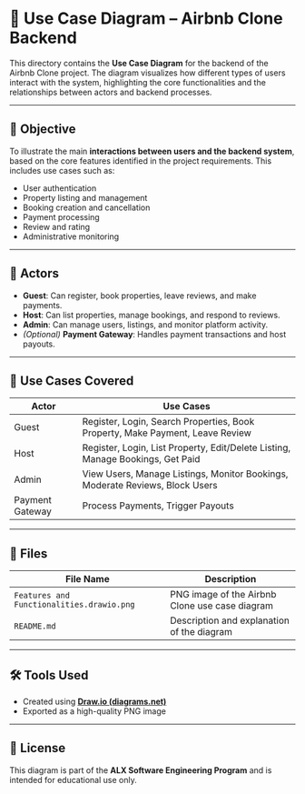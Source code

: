 # 📘 Use Case Diagram – Airbnb Clone Backend

This directory contains the **Use Case Diagram** for the backend of the Airbnb Clone project. The diagram visualizes how different types of users interact with the system, highlighting the core functionalities and the relationships between actors and backend processes.

---

## 🎯 Objective

To illustrate the main **interactions between users and the backend system**, based on the core features identified in the project requirements. This includes use cases such as:

- User authentication
- Property listing and management
- Booking creation and cancellation
- Payment processing
- Review and rating
- Administrative monitoring

---

## 👥 Actors

- **Guest**: Can register, book properties, leave reviews, and make payments.
- **Host**: Can list properties, manage bookings, and respond to reviews.
- **Admin**: Can manage users, listings, and monitor platform activity.
- *(Optional)* **Payment Gateway**: Handles payment transactions and host payouts.

---

## 📌 Use Cases Covered

| Actor     | Use Cases                                                                 |
|-----------|---------------------------------------------------------------------------|
| Guest     | Register, Login, Search Properties, Book Property, Make Payment, Leave Review |
| Host      | Register, Login, List Property, Edit/Delete Listing, Manage Bookings, Get Paid |
| Admin     | View Users, Manage Listings, Monitor Bookings, Moderate Reviews, Block Users |
| Payment Gateway | Process Payments, Trigger Payouts                                      |

---

## 📂 Files

| File Name        | Description                                |
|------------------|--------------------------------------------|
| `Features and Functionalities.drawio.png`   | PNG image of the Airbnb Clone use case diagram |
| `README.md`      | Description and explanation of the diagram |

---

## 🛠 Tools Used

- Created using [**Draw.io (diagrams.net)**](https://draw.io)
- Exported as a high-quality PNG image

---

## 📜 License

This diagram is part of the **ALX Software Engineering Program** and is intended for educational use only.